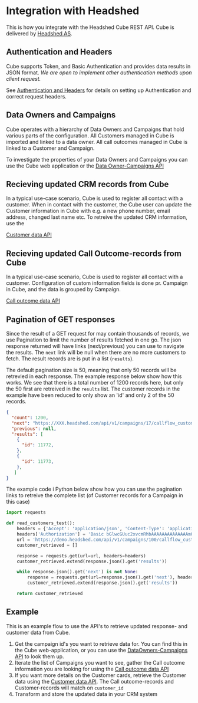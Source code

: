 # Integration with Headshed

This is how you integrate with the Headshed Cube REST API. 
Cube is delivered by [Headshed AS](http://www.headshed.no).

## Authentication and Headers

Cube supports Token, and Basic Authentication and provides data results in JSON format.
_We are open to implement other authentication methods upon client request._

See [Authentication and Headers](https://github.com/Headshed/cube-integration/blob/master/AuthenticationAndHeaders.md) for details on setting up Authentication and correct request headers.

## Data Owners and Campaigns
Cube operates with a hierarchy of Data Owners and Campaigns that hold various parts of the configuration.
All Customers managed in Cube is imported and linked to a data owner. 
All call outcomes managed in Cube is linked to a Customer and Campaign.

To investigate the properties of your Data Owners and Campaigns you can use the Cube web application or the 
[Data Owner-Campaigns API](https://github.com/Headshed/cube-integration/blob/master/CampaignStructure.md)


## Recieving updated CRM records from Cube
In a typical use-case scenario, Cube is used to register all contact with a customer. When in contact with the customer, the Cube user can update the Customer information in Cube with e.g. a new phone number, email address, changed last name etc. To retreive the updated CRM information, use the

[Customer data API](CustomerData.md)

## Recieving updated Call Outcome-records from Cube
In a typical use-case scenario, Cube is used to register all contact with a customer. Configuration of custom information fields is done pr. Campaign in Cube, and the data is grouped by Campaign.

[Call outcome data API](https://github.com/Headshed/cube-integration/blob/master/CallOutcomeData.md)

## Pagination of GET responses
Since the result of a GET request for may contain thousands of records, we use Pagination to limit the number of results fetched in one go. The json response returned will have links (next/previous) you can use to navigate the results. The ``next`` link will be null when there are no more customers to fetch. The result records are is put in a list (``results``).

The default pagination size is 50, meaning that only 50 records will be retrevied in each response.
The example response below show how this works. We see that there is a total number of 1200 records here, but only the 50 first are retreived in the ``results`` list. The customer records in the example have been reduced to only show an 'id' and only 2 of the 50 records.

```json
{
  "count": 1200,
  "next": "https://XXX.headshed.com/api/v1/campaigns/17/callflow_customers/?page=2",
  "previous": null,
  "results": [
    {
      "id": 11772,
    },
    {
      "id": 11773,
    },    
   ]
}   
```



The example code i Python below show how you can use the pagination links to retreive the complete list (of Customer records for a Campaign in this case)
```python
import requests

def read_customers_test():
    headers = {'Accept': 'application/json', 'Content-Type': 'application/json'}
    headers['Authorization'] = 'Basic bGlwcGUuc2xvcmRhbAAAAAAAAAAAAAAmQwOQ=='
    url = 'https://demo.headshed.com/api/v1/campaigns/100/callflow_customers/'
    customer_retrieved = []

    response = requests.get(url=url, headers=headers)
    customer_retrieved.extend(response.json().get('results'))

    while response.json().get('next') is not None:
        response = requests.get(url=response.json().get('next'), headers=headers)
        customer_retrieved.extend(response.json().get('results'))

    return customer_retrieved
```
## Example
This is an example flow to use the API's to retrieve updated response- and customer data from Cube.

1. Get the campaign id's you want to retrieve data for. You can find this in the Cube web-application, or you can use the [DataOwners-Campaigns API](https://github.com/Headshed/cube-integration/blob/master/CampaignStructure.md) to look them up.
2. Iterate the list of Campaigns you want to see, gather the Call outcome information you are looking for using the [Call outcome data API](https://github.com/Headshed/cube-integration/blob/master/CallOutcomeData.md)
3. If you want more details on the Customer cards, retrieve the Customer data using the [Customer data API](https://github.com/Headshed/cube-integration/blob/master/CustomerData.md). The Call outcome-records and Customer-records will match on ` customer_id `
4. Transform and store the updated data in your CRM system
